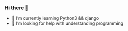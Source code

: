 ### Hi there 👋
- 🌱 I’m currently learning Python3 && django
- 🤔 I’m looking for help with understanding programming

